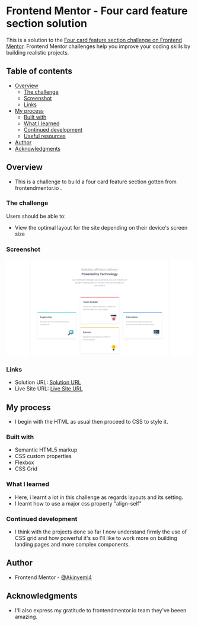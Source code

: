 # Frontend Mentor - Four card feature section solution

This is a solution to the [Four card feature section challenge on Frontend Mentor](https://www.frontendmentor.io/challenges/four-card-feature-section-weK1eFYK). Frontend Mentor challenges help you improve your coding skills by building realistic projects. 

## Table of contents

- [Overview](#overview)
  - [The challenge](#the-challenge)
  - [Screenshot](#screenshot)
  - [Links](#links)
- [My process](#my-process)
  - [Built with](#built-with)
  - [What I learned](#what-i-learned)
  - [Continued development](#continued-development)
  - [Useful resources](#useful-resources)
- [Author](#author)
- [Acknowledgments](#acknowledgments)

## Overview
- This is a challenge to build a four card feature section gotten from frontendmentor.io .
### The challenge

Users should be able to:

- View the optimal layout for the site depending on their device's screen size

### Screenshot
                
![screenshot](./images/screenshot--01.png)


### Links

- Solution URL: [Solution URL](https://github.com/Akinyemi4/four-card-feature)
- Live Site URL: [Live Site URL](https://four-card-feature-akinyemi4.netlify.app/)

## My process

- I begin with the HTML as usual then proceed to CSS to style it.

### Built with

- Semantic HTML5 markup
- CSS custom properties
- Flexbox
- CSS Grid

### What I learned

- Here, i learnt a lot in this challenge as regards layouts and its setting.
- I learnt how to use a major css property "align-self"

### Continued development

- I think with the projects done so far I now understand firmly the use of CSS grid and how powerful it's so I'll like to work more on building landing pages and more complex components.
                    
## Author

- Frontend Mentor - [@Akinyemi4](https://www.frontendmentor.io/profile/Akinyemi4)

## Acknowledgments

- I'll also express my gratitude to frontendmentor.io team they've beeen amazing.
